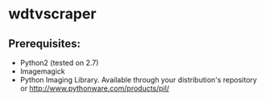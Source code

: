 wdtvscraper  
===========  

Prerequisites:
--------------
* Python2 (tested on 2.7)
* Imagemagick 
* Python Imaging Library. Available through your distribution's repository or 
http://www.pythonware.com/products/pil/  

